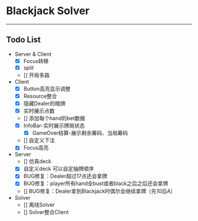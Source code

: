 # Blackjack Solver
---
## Todo List
- Server & Client
    - [x] Focus转移
    - [x] split
    - [] 开局多路
- Client
    - [x] Button高亮显示调整
    - [x] Resource整合
    - [x] 隐藏Dealer的暗牌
    - [x] 实时展示点数
    - [] 添加每个hand的bet数据
    - [x] InfoBar-实时展示牌局状态
        - [x] GameOver结算-展示剩余筹码、当局筹码
    - [] 自定义下注
    - [x] Focus高亮
- Server
    - [] 仿真deck
    - [x] 自定义deck 可以自定抽牌顺序
    - [x] BUG修复：Dealer超过17点还会拿牌
    - [x] BUG修复：player所有hand全bust或者black之后之后还会拿牌
    - [] BUG修复：Dealer拿到Blackjack时偶尔会继续拿牌（先10后A）
- Solver
    - [] 离线Solver
    - [] Solver整合Client
